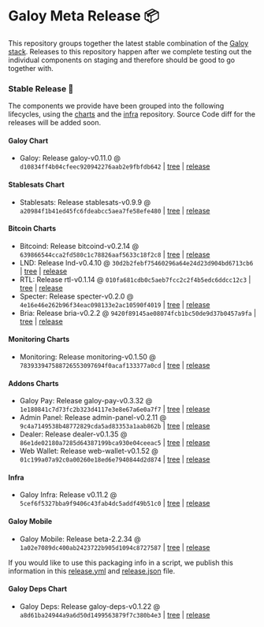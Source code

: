 # Galoy Meta Release 📦

This repository groups together the latest stable combination of the [Galoy stack](https://github.com/GaloyMoney/awesome-galoy#tech-components). 
Releases to this repository happen after we complete testing out the individual components on staging and therefore should be good to go together with.

### Stable Release 🎉

The components we provide have been grouped into the following lifecycles, using the [charts](https://github.com/GaloyMoney/charts) and the [infra](https://github.com/GaloyMoney/galoy-infra) repository. 
Source Code diff for the releases will be added soon.

#### Galoy Chart
- Galoy: Release galoy-v0.11.0 @ `d10834ff4b04cfeec920942276aab2e9fbfdb642` | [tree](https://github.com/GaloyMoney/charts/tree/d10834ff4b04cfeec920942276aab2e9fbfdb642/charts/galoy) | [release](https://github.com/GaloyMoney/charts/releases/tag/galoy-v0.11.0)

#### Stablesats Chart
- Stablesats: Release stablesats-v0.9.9 @ `a20984f1b41ed45fc6fdeabcc5aea7fe58efe480` | [tree](https://github.com/GaloyMoney/charts/tree/a20984f1b41ed45fc6fdeabcc5aea7fe58efe480/charts/stablesats) | [release](https://github.com/GaloyMoney/charts/releases/tag/stablesats-v0.9.9)

#### Bitcoin Charts
- Bitcoind: Release bitcoind-v0.2.14 @ `639866544cca2fd580c1c78826aaf5633c18f2c8` | [tree](https://github.com/GaloyMoney/charts/tree/639866544cca2fd580c1c78826aaf5633c18f2c8/charts/bitcoind) | [release](https://github.com/GaloyMoney/charts/releases/tag/bitcoind-v0.2.14)
- LND: Release lnd-v0.4.10 @ `30d2b2febf75460296a64e24d23d904bd6713cb6` | [tree](https://github.com/GaloyMoney/charts/tree/30d2b2febf75460296a64e24d23d904bd6713cb6/charts/lnd) | [release](https://github.com/GaloyMoney/charts/releases/tag/lnd-v0.4.10)
- RTL: Release rtl-v0.1.14 @ `010fa681cdb0c5aeb7fcc2c2f4b5edc6ddcc12c3` | [tree](https://github.com/GaloyMoney/charts/tree/010fa681cdb0c5aeb7fcc2c2f4b5edc6ddcc12c3/charts/rtl) | [release](https://github.com/GaloyMoney/charts/releases/tag/rtl-v0.1.14)
- Specter: Release specter-v0.2.0 @ `4e16e46e262b96f34eac098133e2ac10590f4019` | [tree](https://github.com/GaloyMoney/charts/tree/4e16e46e262b96f34eac098133e2ac10590f4019/charts/specter) | [release](https://github.com/GaloyMoney/charts/releases/tag/specter-v0.2.0)
- Bria: Release bria-v0.2.2 @ `9420f89145ae08074fcb1bc50de9d37b0457a9fa` | [tree](https://github.com/GaloyMoney/charts/tree/9420f89145ae08074fcb1bc50de9d37b0457a9fa/charts/bria) | [release](https://github.com/GaloyMoney/charts/releases/tag/bria-v0.2.2)

#### Monitoring Charts
- Monitoring: Release monitoring-v0.1.50 @ `783933947588726553097694f0acaf133377a0cd` | [tree](https://github.com/GaloyMoney/charts/tree/783933947588726553097694f0acaf133377a0cd/charts/monitoring) | [release](https://github.com/GaloyMoney/charts/releases/tag/monitoring-v0.1.50)

#### Addons Charts
- Galoy Pay: Release galoy-pay-v0.3.32 @ `1e180841c7d73fc2b323d4117e3e8e67a6e0a7f7` | [tree](https://github.com/GaloyMoney/charts/tree/1e180841c7d73fc2b323d4117e3e8e67a6e0a7f7/charts/galoy-pay) | [release](https://github.com/GaloyMoney/charts/releases/tag/galoy-pay-v0.3.32)
- Admin Panel: Release admin-panel-v0.2.11 @ `9c4a7149538b48772829cda5ad83353a1aab862b` | [tree](https://github.com/GaloyMoney/charts/tree/9c4a7149538b48772829cda5ad83353a1aab862b/charts/admin-panel) | [release](https://github.com/GaloyMoney/charts/releases/tag/admin-panel-v0.2.11)
- Dealer: Release dealer-v0.1.35 @ `86e1de02180a7285d64387199bca930e04ceeac5` | [tree](https://github.com/GaloyMoney/charts/tree/86e1de02180a7285d64387199bca930e04ceeac5/charts/dealer) | [release](https://github.com/GaloyMoney/charts/releases/tag/dealer-v0.1.35)
- Web Wallet: Release web-wallet-v0.1.52 @ `01c199a07a92c0a00260e18ed6e7940844d2d874` | [tree](https://github.com/GaloyMoney/charts/tree/01c199a07a92c0a00260e18ed6e7940844d2d874/charts/web-wallet) | [release](https://github.com/GaloyMoney/charts/releases/tag/web-wallet-v0.1.52)

#### Infra

- Galoy Infra: Release v0.11.2 @ `5cef6f5327bba9f9406c43fab4dc5addf49b51c0` | [tree](https://github.com/GaloyMoney/galoy-infra/tree/5cef6f5327bba9f9406c43fab4dc5addf49b51c0) | [release](https://github.com/GaloyMoney/galoy-infra/releases/tag/v0.11.2)

#### Galoy Mobile

- Galoy Mobile: Release beta-2.2.34 @ `1a02e7089dc400ab2423722b905d1094c8727587` | [tree](https://github.com/GaloyMoney/galoy-mobile/tree/1a02e7089dc400ab2423722b905d1094c8727587) | [release](https://github.com/GaloyMoney/galoy-mobile/releases/tag/beta-2.2.34)

If you would like to use this packaging info in a script, we publish this information in this [release.yml](./release.yml) and [release.json](./release.json) file.

#### Galoy Deps Chart
- Galoy Deps: Release galoy-deps-v0.1.22 @ `a8d61ba24944a9a6d50d1499563879f7c380b4e3` | [tree](https://github.com/GaloyMoney/charts/tree/a8d61ba24944a9a6d50d1499563879f7c380b4e3/charts/galoy-deps) | [release](https://github.com/GaloyMoney/charts/releases/tag/galoy-deps-v0.1.22)
